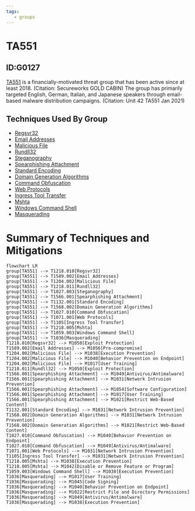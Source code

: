 ```yaml
---
tags:
   - groups
---
```

# TA551
## ID:G0127
[TA551](groups/G0127) is a financially-motivated threat group that has been active since at least 2018. (Citation: Secureworks GOLD CABIN) The group has primarily targeted English, German, Italian, and Japanese speakers through email-based malware distribution campaigns. (Citation: Unit 42 TA551 Jan 2021)
## Techniques Used By Group
* [Regsvr32](techniques/T1218/010)
* [Email Addresses](techniques/T1589/002)
* [Malicious File](techniques/T1204/002)
* [Rundll32](techniques/T1218/011)
* [Steganography](techniques/T1027/003)
* [Spearphishing Attachment](techniques/T1566/001)
* [Standard Encoding](techniques/T1132/001)
* [Domain Generation Algorithms](techniques/T1568/002)
* [Command Obfuscation](techniques/T1027/010)
* [Web Protocols](techniques/T1071/001)
* [Ingress Tool Transfer](techniques/T1105)
* [Mshta](techniques/T1218/005)
* [Windows Command Shell](techniques/T1059/003)
* [Masquerading](techniques/T1036)

# Summary of Techniques and Mitigations
```mermaid
flowchart LR
group[TA551] --> T1218.010[Regsvr32]
group[TA551] --> T1589.002[Email Addresses]
group[TA551] --> T1204.002[Malicious File]
group[TA551] --> T1218.011[Rundll32]
group[TA551] --> T1027.003[Steganography]
group[TA551] --> T1566.001[Spearphishing Attachment]
group[TA551] --> T1132.001[Standard Encoding]
group[TA551] --> T1568.002[Domain Generation Algorithms]
group[TA551] --> T1027.010[Command Obfuscation]
group[TA551] --> T1071.001[Web Protocols]
group[TA551] --> T1105[Ingress Tool Transfer]
group[TA551] --> T1218.005[Mshta]
group[TA551] --> T1059.003[Windows Command Shell]
group[TA551] --> T1036[Masquerading]
T1218.010[Regsvr32] --> M1050[Exploit Protection]
T1589.002[Email Addresses] --> M1056[Pre-compromise]
T1204.002[Malicious File] --> M1038[Execution Prevention]
T1204.002[Malicious File] --> M1040[Behavior Prevention on Endpoint]
T1204.002[Malicious File] --> M1017[User Training]
T1218.011[Rundll32] --> M1050[Exploit Protection]
T1566.001[Spearphishing Attachment] --> M1049[Antivirus/Antimalware]
T1566.001[Spearphishing Attachment] --> M1031[Network Intrusion Prevention]
T1566.001[Spearphishing Attachment] --> M1054[Software Configuration]
T1566.001[Spearphishing Attachment] --> M1017[User Training]
T1566.001[Spearphishing Attachment] --> M1021[Restrict Web-Based Content]
T1132.001[Standard Encoding] --> M1031[Network Intrusion Prevention]
T1568.002[Domain Generation Algorithms] --> M1031[Network Intrusion Prevention]
T1568.002[Domain Generation Algorithms] --> M1021[Restrict Web-Based Content]
T1027.010[Command Obfuscation] --> M1040[Behavior Prevention on Endpoint]
T1027.010[Command Obfuscation] --> M1049[Antivirus/Antimalware]
T1071.001[Web Protocols] --> M1031[Network Intrusion Prevention]
T1105[Ingress Tool Transfer] --> M1031[Network Intrusion Prevention]
T1218.005[Mshta] --> M1038[Execution Prevention]
T1218.005[Mshta] --> M1042[Disable or Remove Feature or Program]
T1059.003[Windows Command Shell] --> M1038[Execution Prevention]
T1036[Masquerading] --> M1017[User Training]
T1036[Masquerading] --> M1045[Code Signing]
T1036[Masquerading] --> M1040[Behavior Prevention on Endpoint]
T1036[Masquerading] --> M1022[Restrict File and Directory Permissions]
T1036[Masquerading] --> M1049[Antivirus/Antimalware]
T1036[Masquerading] --> M1038[Execution Prevention]
```